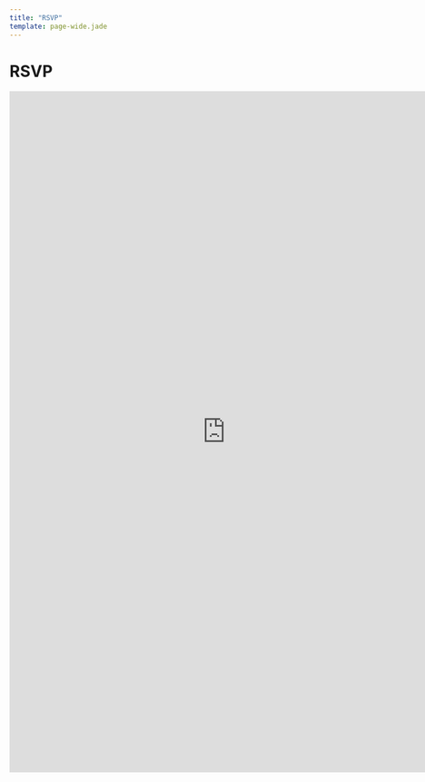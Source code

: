 ```yaml
---
title: "RSVP"
template: page-wide.jade
---
```


# RSVP

<div class="iframe-container">
  <iframe src="https://docs.google.com/forms/d/1zqyO_kdvI32nLHo1KMsT5QN1ojg0f2-vzoUyvXR0tSw/viewform?embedded=true" width="760" height="1200" frameborder="0" marginheight="0" marginwidth="0">Loading...</iframe>
</div>
